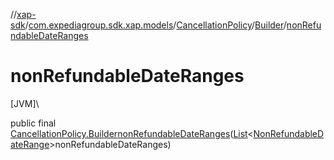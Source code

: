 //[xap-sdk](../../../../index.md)/[com.expediagroup.sdk.xap.models](../../index.md)/[CancellationPolicy](../index.md)/[Builder](index.md)/[nonRefundableDateRanges](non-refundable-date-ranges.md)

# nonRefundableDateRanges

[JVM]\

public final [CancellationPolicy.Builder](index.md)[nonRefundableDateRanges](non-refundable-date-ranges.md)([List](https://docs.oracle.com/javase/8/docs/api/java/util/List.html)&lt;[NonRefundableDateRange](../../-non-refundable-date-range/index.md)&gt;nonRefundableDateRanges)
